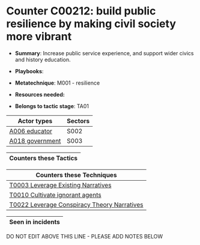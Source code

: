 # Counter C00212: build public resilience by making civil society more vibrant

* **Summary**: Increase public service experience, and support wider civics and history education.

* **Playbooks**: 

* **Metatechnique**: M001 - resilience

* **Resources needed:** 

* **Belongs to tactic stage**: TA01


| Actor types | Sectors |
| ----------- | ------- |
| [A006 educator](../../generated_pages/actortypes/A006.md) | S002 |
| [A018 government ](../../generated_pages/actortypes/A018.md) | S003 |



| Counters these Tactics |
| ---------------------- |



| Counters these Techniques |
| ------------------------- |
| [T0003 Leverage Existing Narratives](../../generated_pages/techniques/T0003.md) |
| [T0010 Cultivate ignorant agents](../../generated_pages/techniques/T0010.md) |
| [T0022 Leverage Conspiracy Theory Narratives](../../generated_pages/techniques/T0022.md) |



| Seen in incidents |
| ----------------- |


DO NOT EDIT ABOVE THIS LINE - PLEASE ADD NOTES BELOW